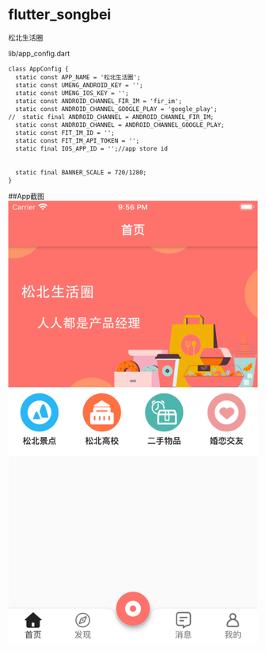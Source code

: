 # flutter_songbei

松北生活圈

lib/app_config.dart


```
class AppConfig {
  static const APP_NAME = '松北生活圈';
  static const UMENG_ANDROID_KEY = '';
  static const UMENG_IOS_KEY = '';
  static const ANDROID_CHANNEL_FIR_IM = 'fir_im';
  static const ANDROID_CHANNEL_GOOGLE_PLAY = 'google_play';
//  static final ANDROID_CHANNEL = ANDROID_CHANNEL_FIR_IM;
  static const ANDROID_CHANNEL = ANDROID_CHANNEL_GOOGLE_PLAY;
  static const FIT_IM_ID = '';
  static const FIT_IM_API_TOKEN = '';
  static final IOS_APP_ID = '';//app store id


  static final BANNER_SCALE = 720/1280;
}
```

##App截图
![image](https://github.com/424626154/flutter_songbei/blob/main/gitres/5.5/screen01.png)

